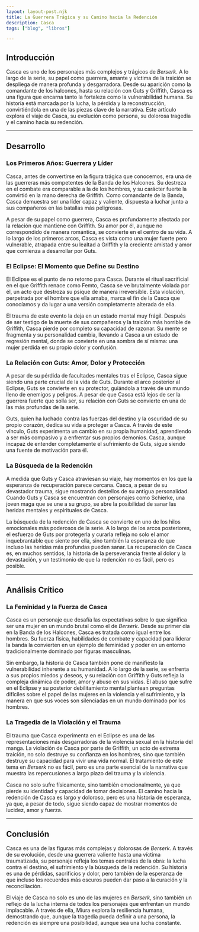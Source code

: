 ```yaml
---
layout: layout-post.njk
title: La Guerrera Trágica y su Camino hacia la Redención
description: Casca
tags: ["blog", "libros"]

---
```



## Introducción  

Casca es uno de los personajes más complejos y trágicos de *Berserk*. A lo largo de la serie, su papel como guerrera, amante y víctima de la traición se despliega de manera profunda y desgarradora. Desde su aparición como la comandante de los halcones, hasta su relación con Guts y Griffith, Casca es una figura que encarna tanto la fortaleza como la vulnerabilidad humana. Su historia está marcada por la lucha, la pérdida y la reconstrucción, convirtiéndola en una de las piezas clave de la narrativa. Este artículo explora el viaje de Casca, su evolución como persona, su dolorosa tragedia y el camino hacia su redención.

---

## Desarrollo  

### Los Primeros Años: Guerrera y Líder  
Casca, antes de convertirse en la figura trágica que conocemos, era una de las guerreras más competentes de la Banda de los Halcones. Su destreza en el combate era comparable a la de los hombres, y su carácter fuerte la convirtió en la mano derecha de Griffith. Como comandante de la Banda, Casca demuestra ser una líder capaz y valiente, dispuesta a luchar junto a sus compañeros en las batallas más peligrosas.

A pesar de su papel como guerrera, Casca es profundamente afectada por la relación que mantiene con Griffith. Su amor por él, aunque no correspondido de manera romántica, se convierte en el centro de su vida. A lo largo de los primeros arcos, Casca es vista como una mujer fuerte pero vulnerable, atrapada entre su lealtad a Griffith y la creciente amistad y amor que comienza a desarrollar por Guts.

### El Eclipse: El Momento que Define su Destino  
El Eclipse es el punto de no retorno para Casca. Durante el ritual sacrificial en el que Griffith renace como Femto, Casca se ve brutalmente violada por él, un acto que destroza su psique de manera irreversible. Esta violación, perpetrada por el hombre que ella amaba, marca el fin de la Casca que conocíamos y da lugar a una versión completamente alterada de ella.  

El trauma de este evento la deja en un estado mental muy frágil. Después de ser testigo de la muerte de sus compañeros y la traición más horrible de Griffith, Casca pierde por completo su capacidad de razonar. Su mente se fragmenta y su personalidad cambia, llevando a Casca a un estado de regresión mental, donde se convierte en una sombra de sí misma: una mujer perdida en su propio dolor y confusión.

### La Relación con Guts: Amor, Dolor y Protección  
A pesar de su pérdida de facultades mentales tras el Eclipse, Casca sigue siendo una parte crucial de la vida de Guts. Durante el arco posterior al Eclipse, Guts se convierte en su protector, guiándola a través de un mundo lleno de enemigos y peligros. A pesar de que Casca está lejos de ser la guerrera fuerte que solía ser, su relación con Guts se convierte en una de las más profundas de la serie.  

Guts, quien ha luchado contra las fuerzas del destino y la oscuridad de su propio corazón, dedica su vida a proteger a Casca. A través de este vínculo, Guts experimenta un cambio en su propia humanidad, aprendiendo a ser más compasivo y a enfrentar sus propios demonios. Casca, aunque incapaz de entender completamente el sufrimiento de Guts, sigue siendo una fuente de motivación para él.

### La Búsqueda de la Redención  
A medida que Guts y Casca atraviesan su viaje, hay momentos en los que la esperanza de recuperación parece cercana. Casca, a pesar de su devastador trauma, sigue mostrando destellos de su antigua personalidad. Cuando Guts y Casca se encuentran con personajes como Schierke, una joven maga que se une a su grupo, se abre la posibilidad de sanar las heridas mentales y espirituales de Casca.  

La búsqueda de la redención de Casca se convierte en uno de los hilos emocionales más poderosos de la serie. A lo largo de los arcos posteriores, el esfuerzo de Guts por protegerla y curarla refleja no solo el amor inquebrantable que siente por ella, sino también la esperanza de que incluso las heridas más profundas pueden sanar. La recuperación de Casca es, en muchos sentidos, la historia de la perseverancia frente al dolor y la devastación, y un testimonio de que la redención no es fácil, pero es posible.

---

## Análisis Crítico  

### La Feminidad y la Fuerza de Casca  
Casca es un personaje que desafía las expectativas sobre lo que significa ser una mujer en un mundo brutal como el de *Berserk*. Desde su primer día en la Banda de los Halcones, Casca es tratada como igual entre los hombres. Su fuerza física, habilidades de combate y capacidad para liderar la banda la convierten en un ejemplo de feminidad y poder en un entorno tradicionalmente dominado por figuras masculinas.  

Sin embargo, la historia de Casca también pone de manifiesto la vulnerabilidad inherente a su humanidad. A lo largo de la serie, se enfrenta a sus propios miedos y deseos, y su relación con Griffith y Guts refleja la compleja dinámica de poder, amor y abuso en sus vidas. El abuso que sufre en el Eclipse y su posterior debilitamiento mental plantean preguntas difíciles sobre el papel de las mujeres en la violencia y el sufrimiento, y la manera en que sus voces son silenciadas en un mundo dominado por los hombres.

### La Tragedia de la Violación y el Trauma  
El trauma que Casca experimenta en el Eclipse es una de las representaciones más desgarradoras de la violencia sexual en la historia del manga. La violación de Casca por parte de Griffith, un acto de extrema traición, no solo destruye su confianza en los hombres, sino que también destruye su capacidad para vivir una vida normal. El tratamiento de este tema en *Berserk* no es fácil, pero es una parte esencial de la narrativa que muestra las repercusiones a largo plazo del trauma y la violencia.

Casca no solo sufre físicamente, sino también emocionalmente, ya que pierde su identidad y capacidad de tomar decisiones. El camino hacia la redención de Casca es largo y doloroso, pero es una historia de esperanza, ya que, a pesar de todo, sigue siendo capaz de mostrar momentos de lucidez, amor y fuerza.

---

## Conclusión  

Casca es una de las figuras más complejas y dolorosas de *Berserk*. A través de su evolución, desde una guerrera valiente hasta una víctima traumatizada, su personaje refleja los temas centrales de la obra: la lucha contra el destino, el sufrimiento y la búsqueda de la redención. Su historia es una de pérdidas, sacrificios y dolor, pero también de la esperanza de que incluso los recuerdos más oscuros pueden dar paso a la curación y la reconciliación.  

El viaje de Casca no solo es uno de las mujeres en *Berserk*, sino también un reflejo de la lucha interna de todos los personajes que enfrentan un mundo implacable. A través de ella, Miura explora la resiliencia humana, demostrando que, aunque la tragedia pueda definir a una persona, la redención es siempre una posibilidad, aunque sea una lucha constante.  

